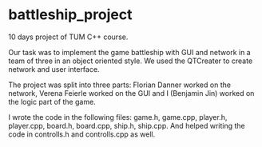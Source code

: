 # battleship_project
10 days project of TUM C++ course.

Our task was to implement the game battleship with GUI and network in a team of three in an object oriented style. We used the QTCreater to create network and user interface.

The project was split into three parts: Florian Danner worked on the network, Verena Feierle worked on the GUI and I (Benjamin Jin) worked on the logic part of the game. 

I wrote the code in the following files: game.h, game.cpp, player.h, player.cpp, board.h, board.cpp, ship.h, ship.cpp. And helped writing the code in controlls.h and controlls.cpp as well. 
